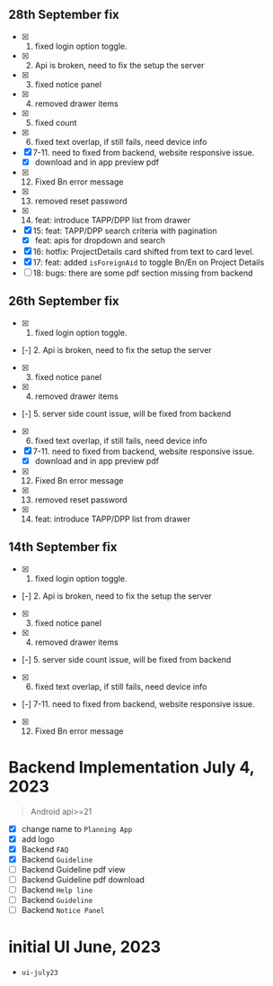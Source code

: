 ## 28th September fix

- [x] 1. fixed login option toggle.
- [x] 2. Api is broken, need to fix the setup the server
- [x] 3. fixed notice panel
- [x] 4. removed drawer items
- [x] 5. fixed count
- [x] 6. fixed text overlap, if still fails, need device info
- [x] 7-11. need to fixed from backend, website responsive issue.
  - [x] download and in app preview pdf
- [x] 12. Fixed Bn error message
- [x] 13. removed reset password
- [x] 14. feat: introduce TAPP/DPP list from drawer
- [x] 15: feat: TAPP/DPP search criteria with pagination
  - [x] feat: apis for dropdown and search
- [x] 16: hotfix: ProjectDetails card shifted from text to card level.
- [x] 17: feat: added `isForeignAid` to toggle Bn/En on Project Details
- [ ] 18: bugs: there are some pdf section missing from backend

## 26th September fix

- [x] 1. fixed login option toggle.
- [-] 2. Api is broken, need to fix the setup the server
- [x] 3. fixed notice panel
- [x] 4. removed drawer items
- [-] 5. server side count issue, will be fixed from backend
- [x] 6. fixed text overlap, if still fails, need device info
- [x] 7-11. need to fixed from backend, website responsive issue.
  - [x] download and in app preview pdf
- [x] 12. Fixed Bn error message
- [x] 13. removed reset password
- [x] 14. feat: introduce TAPP/DPP list from drawer

## 14th September fix

- [x] 1. fixed login option toggle.
- [-] 2. Api is broken, need to fix the setup the server
- [x] 3. fixed notice panel
- [x] 4. removed drawer items
- [-] 5. server side count issue, will be fixed from backend
- [x] 6. fixed text overlap, if still fails, need device info
- [-] 7-11. need to fixed from backend, website responsive issue.
- [x] 12. Fixed Bn error message

# Backend Implementation July 4, 2023

> Android api>=21

- [x] change name to `Planning App`
- [x] add logo
- [x] Backend `FAQ`
- [x] Backend `Guideline`
- [ ] Backend Guideline pdf view
- [ ] Backend Guideline pdf download
- [ ] Backend `Help line`
- [ ] Backend `Guideline`
- [ ] Backend `Notice Panel`

# initial UI June, 2023

- `ui-july23`
